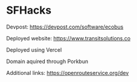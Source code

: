 # SFHacks

Devpost: https://devpost.com/software/ecobus

Deployed website: https://www.transitsolutions.co

Deployed using Vercel

Domain aquired through Porkbun

Additional links: https://openrouteservice.org/dev

